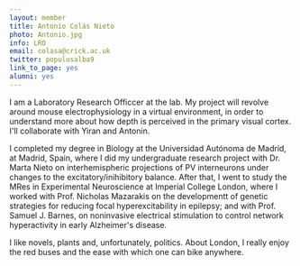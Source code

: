 ```yaml
---
layout: member
title: Antonio Colás Nieto
photo: Antonio.jpg
info: LRO
email: colasa@crick.ac.uk
twitter: populusalba9
link_to_page: yes
alumni: yes
---
```


I am a Laboratory Research Officcer at the lab. My project will revolve around mouse electrophysiology in a virtual environment, in order to understand more about how depth is perceived in the primary visual cortex. I'll collaborate with Yiran and Antonin. 

I completed my degree in Biology at the Universidad Autónoma de Madrid, at Madrid, Spain, where I did my undergraduate research project with Dr. Marta Nieto on interhemispheric projections of PV interneurons under changes to the excitatory/inihibitory balance. After that, I went to study the MRes in Experimental Neuroscience at Imperial College London, where I worked with Prof. Nicholas Mazarakis on the developmentt of genetic strategies for reducing focal hyperexcitability in epilepsy; and with Prof. Samuel J. Barnes, on noninvasive electrical stimulation to control network hyperactivity in early Alzheimer's disease. 

I like novels, plants and, unfortunately, politics. About London, I really enjoy the red buses and the ease with which one can bike anywhere. 
